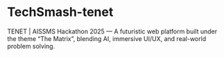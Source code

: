 # TechSmash-tenet
TENET | AISSMS Hackathon 2025 — A futuristic web platform built under the theme “The Matrix”, blending AI, immersive UI/UX, and real-world problem solving.
